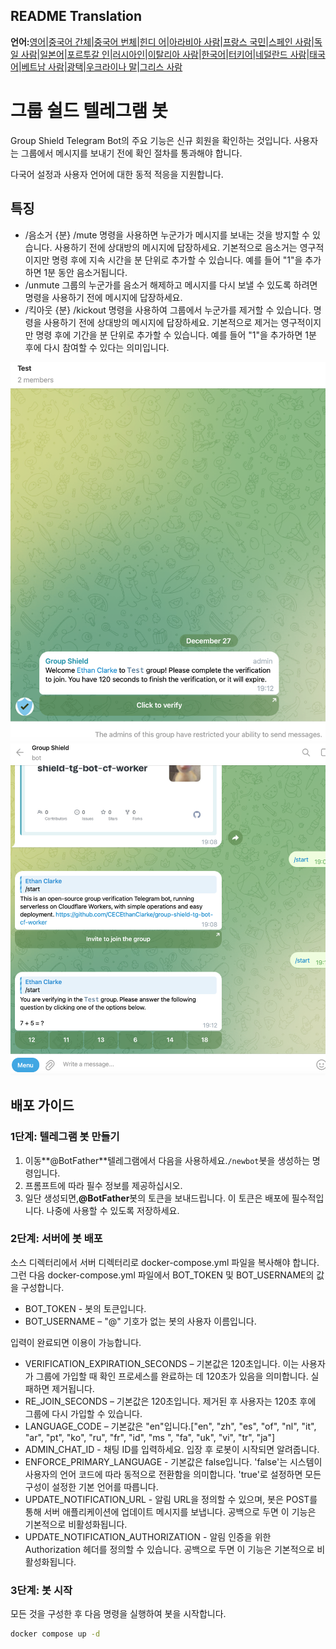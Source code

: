 ## README Translation

**언어:**[영어](README.md)\|[중국어 간체](README.zh-CN.md)\|[중국어 번체](README.zh-TW.md)\|[힌디 어](README.hi.md)\|[아라비아 사람](README.ar.md)\|[프랑스 국민](README.fr.md)\|[스페인 사람](README.es.md)\|[독일 사람](README.de.md)\|[일본어](README.ja.md)\|[포르투갈 인](README.pt.md)\|[러시아인](README.ru.md)\|[이탈리아 사람](README.it.md)\|[한국어](README.ko.md)\|[터키어](README.tr.md)\|[네덜란드 사람](README.nl.md)\|[태국어](README.th.md)\|[베트남 사람](README.vi.md)\|[광택](README.pl.md)\|[우크라이나 말](README.uk.md)\|[그리스 사람](README.el.md)

# 그룹 쉴드 텔레그램 봇

Group Shield Telegram Bot의 주요 기능은 신규 회원을 확인하는 것입니다. 사용자는 그룹에서 메시지를 보내기 전에 확인 절차를 통과해야 합니다.

다국어 설정과 사용자 언어에 대한 동적 적응을 지원합니다.

## 특징

-   /음소거 {분}
    /mute 명령을 사용하면 누군가가 메시지를 보내는 것을 방지할 수 있습니다. 사용하기 전에 상대방의 메시지에 답장하세요. 기본적으로 음소거는 영구적이지만 명령 후에 지속 시간을 분 단위로 추가할 수 있습니다. 예를 들어 "1"을 추가하면 1분 동안 음소거됩니다.
-   /unmute 그룹의 누군가를 음소거 해제하고 메시지를 다시 보낼 수 있도록 하려면 명령을 사용하기 전에 메시지에 답장하세요.
-   /킥아웃 {분} 
    /kickout 명령을 사용하여 그룹에서 누군가를 제거할 수 있습니다. 명령을 사용하기 전에 상대방의 메시지에 답장하세요. 기본적으로 제거는 영구적이지만 명령 후에 기간을 분 단위로 추가할 수 있습니다. 예를 들어 "1"을 추가하면 1분 후에 다시 참여할 수 있다는 의미입니다.

![screenshot](https://raw.githubusercontent.com/CECEthanClarke/group-shield-tg-bot/refs/heads/main/other/image.png)![screenshot](https://raw.githubusercontent.com/CECEthanClarke/group-shield-tg-bot/refs/heads/main/other/image2.png)

## 배포 가이드

### 1단계: 텔레그램 봇 만들기

1.  이동**@BotFather**텔레그램에서 다음을 사용하세요.`/newbot`봇을 생성하는 명령입니다.
2.  프롬프트에 따라 필수 정보를 제공하십시오.
3.  일단 생성되면,**@BotFather**봇의 토큰을 보내드립니다. 이 토큰은 배포에 필수적입니다. 나중에 사용할 수 있도록 저장하세요.

### 2단계: 서버에 봇 배포

소스 디렉터리에서 서버 디렉터리로 docker-compose.yml 파일을 복사해야 합니다. 그런 다음 docker-compose.yml 파일에서 BOT_TOKEN 및 BOT_USERNAME의 값을 구성합니다.

-   BOT_TOKEN - 봇의 토큰입니다.
-   BOT_USERNAME – "@" 기호가 없는 봇의 사용자 이름입니다.

입력이 완료되면 이용이 가능합니다.

-   VERIFICATION_EXPIRATION_SECONDS – 기본값은 120초입니다. 이는 사용자가 그룹에 가입할 때 확인 프로세스를 완료하는 데 120초가 있음을 의미합니다. 실패하면 제거됩니다.
-   RE_JOIN_SECONDS – 기본값은 120초입니다. 제거된 후 사용자는 120초 후에 그룹에 다시 가입할 수 있습니다.
-   LANGUAGE_CODE – 기본값은 "en"입니다.["en", "zh", "es", "of", "nl", "it", "ar", "pt", "ko", "ru", "fr", "id", "ms ", "fa", "uk", "vi", "tr", "ja"]
-   ADMIN_CHAT_ID - 채팅 ID를 입력하세요. 입장 후 로봇이 시작되면 알려줍니다.
-   ENFORCE_PRIMARY_LANGUAGE - 기본값은 false입니다. 'false'는 시스템이 사용자의 언어 코드에 따라 동적으로 전환함을 의미합니다. 'true'로 설정하면 모든 구성이 설정한 기본 언어를 따릅니다.
-   UPDATE_NOTIFICATION_URL - 알림 URL을 정의할 수 있으며, 봇은 POST를 통해 서버 애플리케이션에 업데이트 메시지를 보냅니다. 공백으로 두면 이 기능은 기본적으로 비활성화됩니다.
-   UPDATE_NOTIFICATION_AUTHORIZATION - 알림 인증을 위한 Authorization 헤더를 정의할 수 있습니다. 공백으로 두면 이 기능은 기본적으로 비활성화됩니다.

### 3단계: 봇 시작

모든 것을 구성한 후 다음 명령을 실행하여 봇을 시작합니다.

```bash
docker compose up -d
```
